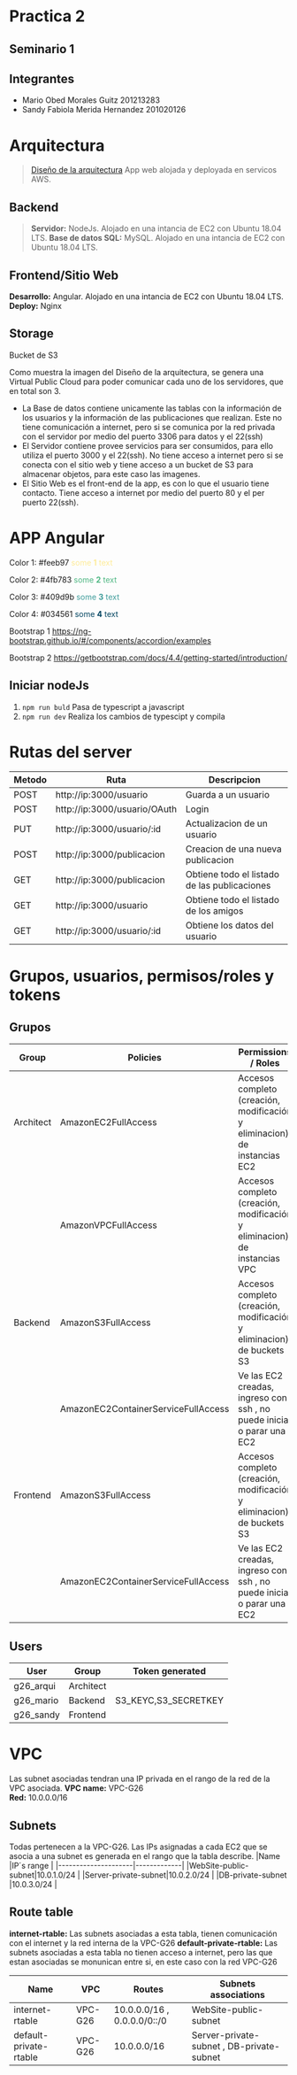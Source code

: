 # Practica 2
## Seminario 1

## Integrantes

- Mario Obed Morales Guitz 201213283
- Sandy Fabiola Merida Hernandez 201020126

# Arquitectura
>[Diseño de la arquitectura](https://practica2-26.s3.us-east-2.amazonaws.com/Arquitectura.PNG)
> App web alojada y deployada en servicos AWS.
## Backend
>**Servidor:** NodeJs. Alojado en una intancia de EC2 con Ubuntu 18.04 LTS.
>**Base de datos SQL:** MySQL. Alojado en una intancia de EC2 con Ubuntu 18.04 LTS.
## Frontend/Sitio Web
**Desarrollo:** Angular. Alojado en una intancia de EC2 con Ubuntu 18.04 LTS.
**Deploy:** Nginx
## Storage
Bucket de S3

Como muestra la imagen del Diseño de la arquitectura, se genera una Virtual Public Cloud para poder comunicar cada uno de los servidores, que en total son 3.
- La Base de datos contiene unicamente las tablas con la información de los usuarios y la información de las publicaciones que realizan. Este no tiene comunicación a internet, pero si se comunica por la red privada con el servidor por medio del puerto 3306 para datos y el 22(ssh)
- El Servidor contiene provee servicios para ser consumidos, para ello utiliza el puerto 3000 y el 22(ssh). No tiene acceso a internet pero si se conecta con el sitio web y tiene acceso a un bucket de S3 para almacenar objetos, para este caso las imagenes.
- El Sitio Web es el front-end de la app, es con lo que el usuario tiene contacto. Tiene acceso a internet por medio del puerto 80 y el per puerto 22(ssh).



# APP Angular
Color 1: #feeb97
<span style="color: #feeb97 ">some **1** text</span>

Color 2: #4fb783
<span style="color: #4fb783 ">some **2** text</span>

Color 3: #409d9b
<span style="color: #409d9b ">some **3** text</span>

Color 4: #034561
<span style="color: #034561 ">some **4** text</span>

Bootstrap 1
https://ng-bootstrap.github.io/#/components/accordion/examples

Bootstrap 2
https://getbootstrap.com/docs/4.4/getting-started/introduction/

## Iniciar nodeJs
1. `npm run buld` Pasa de typescript a javascript
2. `npm run dev` Realiza los cambios de typescipt y compila

# Rutas del server

| Metodo | Ruta                                   | Descripcion                                                               |
|--------|----------------------------------------|---------------------------------------------------------------------------|
| POST   | http://ip:3000/usuario                 | Guarda a un usuario                                                       |
| POST   | http://ip:3000/usuario/OAuth           | Login                                                                     |
| PUT    | http://ip:3000/usuario/:id             | Actualizacion de un usuario                                               |
| POST   | http://ip:3000/publicacion             | Creacion de una nueva publicacion                                         |
| GET    | http://ip:3000/publicacion             | Obtiene todo el listado de las publicaciones                              |
| GET    | http://ip:3000/usuario                 | Obtiene todo el listado de los amigos                                     |
| GET    | http://ip:3000/usuario/:id             | Obtiene los datos del usuario                                     |


# Grupos, usuarios, permisos/roles y tokens
## Grupos
|Group    |Policies                           | Permissions / Roles                                                      |
|---------|-----------------------------------|--------------------------------------------------------------------------|
|Architect|AmazonEC2FullAccess                | Accesos completo (creación, modificación y eliminacion) de instancias EC2|
|         |AmazonVPCFullAccess                | Accesos completo (creación, modificación y eliminacion) de instancias VPC|
|Backend  |AmazonS3FullAccess                 | Accesos completo (creación, modificación y eliminacion) de buckets S3    |
|         |AmazonEC2ContainerServiceFullAccess| Ve las EC2 creadas, ingreso con ssh , no puede iniciar o parar una EC2   |
|Frontend |AmazonS3FullAccess                 | Accesos completo (creación, modificación y eliminacion) de buckets S3    |
|         |AmazonEC2ContainerServiceFullAccess| Ve las EC2 creadas, ingreso con ssh , no puede iniciar o parar una EC2   |

## Users
|User       | Group                   | Token generated      |
|-----------|-------------------------|----------------------|
|g26_arqui  | Architect               |                      |
|g26_mario  | Backend                 | S3_KEYC,S3_SECRETKEY |
|g26_sandy  | Frontend                |                      |

# VPC
Las subnet asociadas tendran una IP privada en el rango de la red de la VPC asociada.
**VPC name:** VPC-G26    
**Red:**      10.0.0.0/16


## Subnets
Todas pertenecen a la VPC-G26.
Las IPs asignadas a cada EC2 que se asocia a una subnet es generada en el rango que la tabla describe.
|Name                 |IP´s range   |
|---------------------|-------------|
|WebSite-public-subnet|10.0.1.0/24  |
|Server-private-subnet|10.0.2.0/24  |
|DB-private-subnet    |10.0.3.0/24  |


## Route table
**internet-rtable:** Las subnets asociadas a esta tabla, tienen comunicación con el internet y la red interna de la VPC-G26
**default-private-rtable:** Las subnets asociadas a esta tabla no tienen acceso a internet, pero las que estan asociadas se monunican entre si, en este caso con la red VPC-G26

|Name                   | VPC   |Routes                        | Subnets associations                    |   
|-----------------------|-------|-------------------------------|-----------------------------------------|
|internet-rtable        |VPC-G26|  10.0.0.0/16 , 0.0.0.0/0::/0  | WebSite-public-subnet                   |
| default-private-rtable|VPC-G26|  10.0.0.0/16                  |Server-private-subnet , DB-private-subnet|






